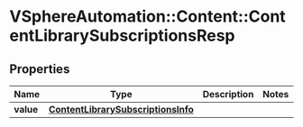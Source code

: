 # VSphereAutomation::Content::ContentLibrarySubscriptionsResp

## Properties
Name | Type | Description | Notes
------------ | ------------- | ------------- | -------------
**value** | [**ContentLibrarySubscriptionsInfo**](ContentLibrarySubscriptionsInfo.md) |  | 


